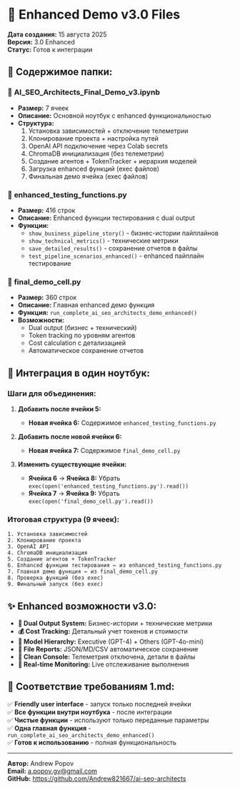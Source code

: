 # 🚀 Enhanced Demo v3.0 Files

**Дата создания:** 15 августа 2025  
**Версия:** 3.0 Enhanced  
**Статус:** Готов к интеграции

## 📁 Содержимое папки:

### 🎯 **AI_SEO_Architects_Final_Demo_v3.ipynb** 
- **Размер:** 7 ячеек
- **Описание:** Основной ноутбук с enhanced функциональностью
- **Структура:**
  1. Установка зависимостей + отключение телеметрии
  2. Клонирование проекта + настройка путей  
  3. OpenAI API подключение через Colab secrets
  4. ChromaDB инициализация (без телеметрии)
  5. Создание агентов + TokenTracker + иерархия моделей
  6. Загрузка enhanced функций (exec файлов)
  7. Финальная демо ячейка (exec файлов)

### 🔧 **enhanced_testing_functions.py**
- **Размер:** 416 строк
- **Описание:** Enhanced функции тестирования с dual output
- **Функции:**
  - `show_business_pipeline_story()` - бизнес-истории пайплайнов
  - `show_technical_metrics()` - технические метрики
  - `save_detailed_results()` - сохранение отчетов в файлы
  - `test_pipeline_scenarios_enhanced()` - enhanced пайплайн тестирование

### 🎯 **final_demo_cell.py**
- **Размер:** 360 строк  
- **Описание:** Главная enhanced демо функция
- **Функция:** `run_complete_ai_seo_architects_demo_enhanced()`
- **Возможности:**
  - Dual output (бизнес + технический)
  - Token tracking по уровням агентов
  - Cost calculation с детализацией
  - Автоматическое сохранение отчетов

## 🔄 Интеграция в один ноутбук:

### **Шаги для объединения:**

1. **Добавить после ячейки 5:**
   - **Новая ячейка 6:** Содержимое `enhanced_testing_functions.py`

2. **Добавить после новой ячейки 6:**
   - **Новая ячейка 7:** Содержимое `final_demo_cell.py`

3. **Изменить существующие ячейки:**
   - **Ячейка 6** → **Ячейка 8:** Убрать `exec(open('enhanced_testing_functions.py').read())`
   - **Ячейка 7** → **Ячейка 9:** Убрать `exec(open('final_demo_cell.py').read())`

### **Итоговая структура (9 ячеек):**
```
1. Установка зависимостей
2. Клонирование проекта  
3. OpenAI API
4. ChromaDB инициализация
5. Создание агентов + TokenTracker
6. Enhanced функции тестирования ← из enhanced_testing_functions.py
7. Главная демо функция ← из final_demo_cell.py
8. Проверка функций (без exec)
9. Финальный запуск (без exec)
```

## ✨ Enhanced возможности v3.0:

- **💎 Dual Output System:** Бизнес-истории + технические метрики
- **💰 Cost Tracking:** Детальный учет токенов и стоимости
- **🎯 Model Hierarchy:** Executive (GPT-4) + Others (GPT-4o-mini)
- **📁 File Reports:** JSON/MD/CSV автоматическое сохранение
- **🚫 Clean Console:** Телеметрия отключена, детали в файлы
- **🔄 Real-time Monitoring:** Live отслеживание выполнения

## 🎯 Соответствие требованиям 1.md:

✅ **Friendly user interface** - запуск только последней ячейки  
✅ **Все функции внутри ноутбука** - после интеграции  
✅ **Чистые функции** - используют только переданные параметры  
✅ **Одна главная функция** - `run_complete_ai_seo_architects_demo_enhanced()`  
✅ **Готов к использованию** - полная функциональность

---

**Автор:** Andrew Popov  
**Email:** a.popov.gv@gmail.com  
**GitHub:** https://github.com/Andrew821667/ai-seo-architects